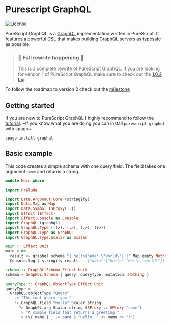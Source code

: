 # Purescript GraphQL

[![License](https://img.shields.io/github/license/hendrikniemann/purescript-graphql.svg)](https://github.com/hendrikniemann/purescript-graphql/blob/master/LICENSE)

PureScript GraphQL is a [GraphQL](https://graphql.org) implementation written in PureScript. It features a powerful DSL that makes building GraphQL servers as typesafe as possible.

> ### 🚧 Full rewrite happening 🚧
>
> This is a complete rewrite of PureScript GraphQL. If you are looking for version 1 of PureScript GraphQL make sure to check out the [1.0.2 tag](https://github.com/hendrikniemann/purescript-graphql/tree/v1.0.2).

To follow the roadmap to version 2 check out the [milestone](https://github.com/hendrikniemann/purescript-graphql/milestone/1)

## Getting started

If you are new to PureScript GraphQL I highly recommend to follow the [tutorial](https://hendrikniemann.github.io/purescript-graphql/). ~If you know what you are doing you can install `purescript-graphql` with spago~

```
spago install graphql
```

## Basic example

This code creates a simple schema with one query field.
The field takes one argument `name` and returns a string.

```purescript
module Main where

import Prelude

import Data.Argonaut.Core (stringify)
import Data.Map as Map
import Data.Symbol (SProxy(..))
import Effect (Effect)
import Effect.Console as Console
import GraphQL (graphql)
import GraphQL.Type ((!>), (.>), (:>), (?>))
import GraphQL.Type as GraphQL
import GraphQL.Type.Scalar as Scalar

main :: Effect Unit
main = do
  result <- graphql schema "{ hello(name: \"world\") }" Map.empty Nothing (pure unit)
  Console.log $ stringify result -- {"data":{"hello":"Hello, world!"}}

schema :: GraphQL.Schema Effect Unit
schema = GraphQL.Schema { query: queryType, mutation: Nothing }

queryType :: GraphQL.ObjectType Effect Unit
queryType =
  GraphQL.objectType "Query"
    .> "The root query type."
    :> GraphQL.field "hello" Scalar.string
      ?> GraphQL.arg Scalar.string (SProxy :: SProxy "name")
      .> "A simple field that returns a greeting."
      !> (\{ name } _ -> pure $ "Hello, " <> name <> "!")
```
